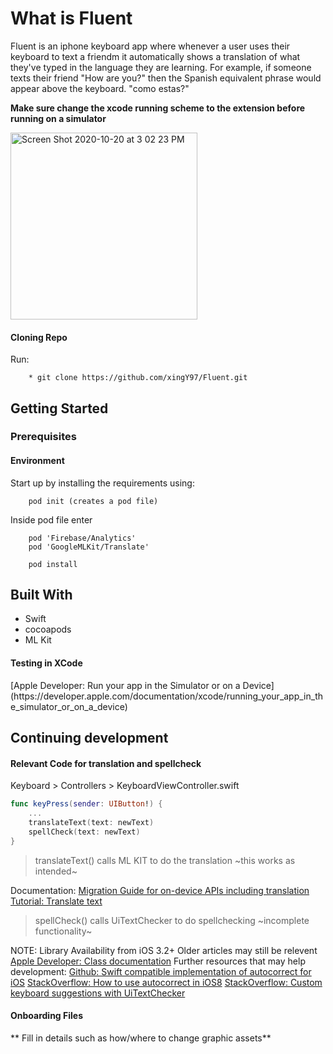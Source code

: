 

 # **What is Fluent** 
 Fluent is an iphone keyboard app where whenever a user uses their keyboard to text a friendm it automatically shows a translation of what they've typed in the language they are learning. For example, if someone texts their friend "How are you?" then the Spanish equivalent phrase would appear above the keyboard. "como estas?"



**Make sure change the xcode running scheme to the extension before running on a simulator**

<img width="299" alt="Screen Shot 2020-10-20 at 3 02 23 PM" src="https://user-images.githubusercontent.com/45300300/96632169-52bf1f80-12e5-11eb-883f-ae10c31ae464.png">

<h4>Cloning Repo</h4>
Run:

```xcode
    * git clone https://github.com/xingY97/Fluent.git
```
## Getting Started

<h3>Prerequisites</h3>

<h4>Environment</h4>
Start up by installing the requirements using:

```cocoapods
    pod init (creates a pod file)
```
Inside pod file enter
```
    pod 'Firebase/Analytics'
    pod 'GoogleMLKit/Translate'
```
```
    pod install
```

## Built With

* Swift
* cocoapods
* ML Kit 


<h4>Testing in XCode</h4>
[Apple Developer: Run your app in the Simulator or on a Device](https://developer.apple.com/documentation/xcode/running_your_app_in_the_simulator_or_on_a_device)

## Continuing development
<h4>Relevant Code for translation and spellcheck</h4>
Keyboard > Controllers > KeyboardViewController.swift

```Swift
func keyPress(sender: UIButton!) {
    ...
    translateText(text: newText)
    spellCheck(text: newText)
}
```
> translateText()
calls ML KIT to do the translation
~this works as intended~

Documentation:
[Migration Guide for on-device APIs including translation](https://developers.google.com/ml-kit/migration)
[Tutorial: Translate text](https://firebase.google.com/docs/ml-kit/ios/translate-text)

> spellCheck()
calls UiTextChecker to do spellchecking
~incomplete functionality~

NOTE: Library Availability from iOS 3.2+ Older articles may still be relevent
[Apple Developer: Class documentation](https://developer.apple.com/documentation/uikit/uitextchecker)
Further resources that may help development:
[Github: Swift compatible implementation of autocorrect for iOS](https://github.com/ansonl/ios-uitextchecker-autocorrect)
[StackOverflow: How to use autocorrect in iOS8](https://stackoverflow.com/questions/24627616/how-to-use-autocorrection-and-shortcut-list-in-ios8-custom-keyboard)
[StackOverflow: Custom keyboard suggestions with UiTextChecker](https://stackoverflow.com/questions/46153376/ios-custom-keyboard-suggestions-with-uitextchecker)

<h4>Onboarding Files</h4>
** Fill in details such as how/where to change graphic assets**